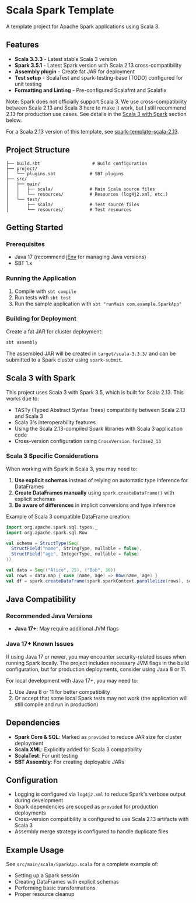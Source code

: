 # Scala Spark Template

A template project for Apache Spark applications using Scala 3.

## Features

- **Scala 3.3.3** - Latest stable Scala 3 version
- **Spark 3.5.1** - Latest Spark version with Scala 2.13 cross-compatibility
- **Assembly plugin** - Create fat JAR for deployment
- **Test setup** - ScalaTest and spark-testing-base (TODO) configured for unit testing
- **Formatting and Linting** - Pre-configured Scalafmt and Scalafix

Note: Spark does not officially support Scala 3. We use cross-compatibility between Scala 2.13 and Scala 3 here to make it work, but I still recommend 2.13 for production use cases. See details in the [Scala 3 with Spark](#scala-3-with-spark) section below.

For a Scala 2.13 version of this template, see [spark-template-scala-2.13](https://github.com/ewoodbury/spark-template-scala-2.13).


## Project Structure

```
├── build.sbt                    # Build configuration
├── project/
│   └── plugins.sbt             # SBT plugins
├── src/
│   ├── main/
│   │   ├── scala/              # Main Scala source files
│   │   └── resources/          # Resources (log4j2.xml, etc.)
│   └── test/
│       ├── scala/              # Test source files
│       └── resources/          # Test resources
```

## Getting Started

### Prerequisites

- Java 17 (recommend [jEnv](https://www.jenv.be/) for managing Java versions)
- SBT 1.x

### Running the Application

1. Compile with `sbt compile`
2. Run tests with `sbt test`
3. Run the sample application with `sbt "runMain com.example.SparkApp"`

### Building for Deployment

Create a fat JAR for cluster deployment:
```bash
sbt assembly
```

The assembled JAR will be created in `target/scala-3.3.3/` and can be submitted to a Spark cluster using `spark-submit`.

## Scala 3 with Spark

This project uses Scala 3 with Spark 3.5, which is built for Scala 2.13. This works due to:

- TASTy (Typed Abstract Syntax Trees) compatibility between Scala 2.13 and Scala 3
- Scala 3's interoperability features
- Using the Scala 2.13-compiled Spark libraries with Scala 3 application code
- Cross-version configuration using `CrossVersion.for3Use2_13`

### Scala 3 Specific Considerations

When working with Spark in Scala 3, you may need to:

1. **Use explicit schemas** instead of relying on automatic type inference for DataFrames
2. **Create DataFrames manually** using `spark.createDataFrame()` with explicit schemas
3. **Be aware of differences** in implicit conversions and type inference

Example of Scala 3 compatible DataFrame creation:
```scala
import org.apache.spark.sql.types._
import org.apache.spark.sql.Row

val schema = StructType(Seq(
  StructField("name", StringType, nullable = false),
  StructField("age", IntegerType, nullable = false)
))

val data = Seq(("Alice", 25), ("Bob", 30))
val rows = data.map { case (name, age) => Row(name, age) }
val df = spark.createDataFrame(spark.sparkContext.parallelize(rows), schema)
```

## Java Compatibility

### Recommended Java Versions
- **Java 17+**: May require additional JVM flags

### Java 17+ Known Issues
If using Java 17 or newer, you may encounter security-related issues when running Spark locally. The project includes necessary JVM flags in the build configuration, but for production deployments, consider using Java 8 or 11.

For local development with Java 17+, you may need to:
1. Use Java 8 or 11 for better compatibility
2. Or accept that some local Spark tests may not work (the application will still compile and run in production)

## Dependencies

- **Spark Core & SQL**: Marked as `provided` to reduce JAR size for cluster deployment
- **Scala XML**: Explicitly added for Scala 3 compatibility
- **ScalaTest**: For unit testing
- **SBT Assembly**: For creating deployable JARs

## Configuration

- Logging is configured via `log4j2.xml` to reduce Spark's verbose output during development
- Spark dependencies are scoped as `provided` for production deployments
- Cross-version compatibility is configured to use Scala 2.13 artifacts with Scala 3
- Assembly merge strategy is configured to handle duplicate files

## Example Usage

See `src/main/scala/SparkApp.scala` for a complete example of:
- Setting up a Spark session
- Creating DataFrames with explicit schemas
- Performing basic transformations
- Proper resource cleanup
